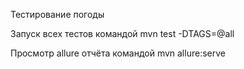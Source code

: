 

Тестирование погоды

Запуск всех тестов командой mvn test -DTAGS=@all

Просмотр allure отчёта командой mvn allure:serve